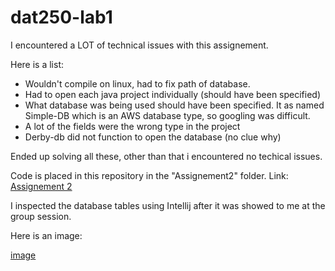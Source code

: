 # dat250-lab1

I encountered a LOT of technical issues with this assignement. 

Here is a list:

- Wouldn't compile on linux, had to fix path of database.
- Had to open each java project individually (should have been specified)
- What database was being used should have been specified. It as named Simple-DB which is an AWS database type, so googling was difficult.
- A lot of the fields were the wrong type in the project
- Derby-db did not function to open the database (no clue why)

Ended up solving all these, other than  that i encountered no techical issues. 

Code is placed in this repository in the "Assignement2" folder. 
Link: [Assignement 2]("./Assignement2/")

I inspected the database tables using Intellij after it was showed to me at the group session. 

Here is an image:

[image](https://postimg.cc/KkCzgGp8)
